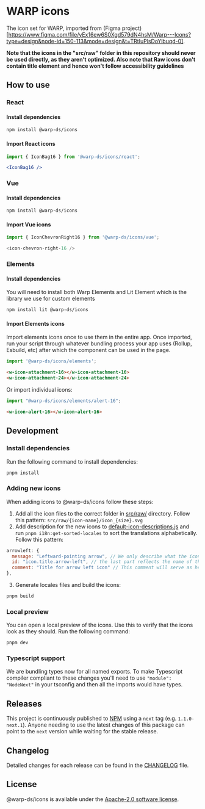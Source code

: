 # WARP icons
The icon set for WARP, imported from (Figma project)[https://www.figma.com/file/yEx16ew6S0Xgd579dN4hsM/Warp---Icons?type=design&node-id=150-113&mode=design&t=TRtIuPlsDoYlbuqd-0].

**Note that the icons in the "src/raw" folder in this repository should never be used directly, as they aren't optimized. Also note that Raw icons don't contain title element and hence won't follow accessibility guidelines**

## How to use

### React

#### Install dependencies

```sh
npm install @warp-ds/icons
```

#### Import React icons

```jsx
import { IconBag16 } from '@warp-ds/icons/react';
```

```jsx
<IconBag16 />
```

### Vue

#### Install dependencies

```sh
npm install @warp-ds/icons
```

#### Import Vue icons

```js
import { IconChevronRight16 } from '@warp-ds/icons/vue';
```

```js
<icon-chevron-right-16 />
```

### Elements

#### Install dependencies

You will need to install both Warp Elements and Lit Element which is the library we use for custom elements

```sh
npm install lit @warp-ds/icons
```

#### Import Elements icons

Import elements icons once to use them in the entire app.
Once imported, run your script through whatever bundling process your app uses (Rollup, Esbuild, etc) after which the component can be used in the page.

```js
import '@warp-ds/icons/elements';
```

```html
<w-icon-attachment-16></w-icon-attachment-16>
<w-icon-attachment-24></w-icon-attachment-24>
```

Or import individual icons:
```js
import "@warp-ds/icons/elements/alert-16";
```

```html
<w-icon-alert-16></w-icon-alert-16>
```

## Development

### Install dependencies

Run the following command to install dependencies:

```bash
pnpm install
```

### Adding new icons

When adding icons to @warp-ds/icons follow these steps:

1. Add all the icon files to the correct folder in [src/raw/](https://github.com/warp-ds/icons/tree/next/src/raw) directory. Follow this pattern: `src/raw/{icon-name}/icon_{size}.svg`
2. Add description for the new icons to [default-icon-descriptions.js](https://github.com/warp-ds/icons/blob/next/default-icon-descriptions.js) and run `pnpm i18n:get-sorted-locales` to sort the translations alphabetically. Follow this pattern:
```js
arrowleft: {
  message: "Leftward-pointing arrow", // We only describe what the icon looks like - not what is its potential purpose.
  id: "icon.title.arrow-left", // the last part reflects the name of the folder
  comment: "Title for arrow left icon" // This comment will serve as help for the internationalisation team to provide correct translation of the icon description
},
```
3. Generate locales files and build the icons:
```bash
pnpm build
```

### Local preview
You can open a local preview of the icons. Use this to verify that the icons look as they should. Run the following command:

```bash
pnpm dev
```

### Typescript support

We are bundling types now for all named exports. To make Typescript compiler compliant to these changes you'll need to use `"module": "NodeNext"` in your tsconfig and then all the imports would have types.

## Releases

This project is continuously published to [NPM](https://www.npmjs.com/package/@warp-ds/icons) using a `next` tag (e.g. `1.1.0-next.1`).
Anyone needing to use the latest changes of this package can point to the `next` version while waiting for the stable release.

## Changelog

Detailed changes for each release can be found in the [CHANGELOG](CHANGELOG.md) file.


## License

@warp-ds/icons is available under the [Apache-2.0 software license](https://github.com/warp-ds/react/blob/main/LICENSE).